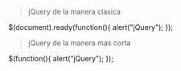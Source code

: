 
>jQuery de la manera clasica

<addr>$(document).ready(function(){
  alert("jQuery");
});</addr>

>jQuery de la manera mas corta

<addr>$(function(){
  alert("jQuery");
});</addr>
